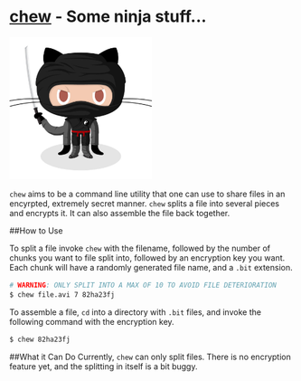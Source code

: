 [chew]() - Some ninja stuff...
====
<img src="ninja.jpg" width="50%">

```chew``` aims to be a command line utility that one can use to share files in an encyrpted, extremely secret manner. ```chew``` splits a file into several pieces and encrypts it. It can also assemble the file back together.

##How to Use

To split a file invoke ```chew``` with the filename, followed by the number of chunks you want to file split into, followed by an encryption key you want. Each chunk will have a randomly generated file name, and a ```.bit``` extension.
```bash
# WARNING: ONLY SPLIT INTO A MAX OF 10 TO AVOID FILE DETERIORATION
$ chew file.avi 7 82ha23fj
```

To assemble a file, ```cd``` into a directory with ```.bit``` files, and invoke the following command with the encryption key.
```bash
$ chew 82ha23fj
```

##What it Can Do
Currently, ```chew``` can only split files. There is no encryption feature yet, and the splitting in itself is a bit buggy.
